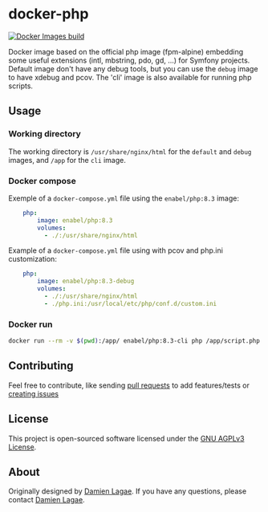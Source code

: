 # docker-php

[![Docker Images build](https://github.com/Enabel/docker-php/actions/workflows/publish.yml/badge.svg)](https://github.com/Enabel/docker-php/actions/workflows/publish.yml)

Docker image based on the official php image (fpm-alpine) embedding some useful extensions (intl, mbstring, pdo, gd, ...) for Symfony projects.
Default image don't have any debug tools, but you can use the `debug` image to have xdebug and pcov.
The 'cli' image is also available for running php scripts.

## Usage

### Working directory

The working directory is `/usr/share/nginx/html` for the `default` and `debug` images, and `/app` for the `cli` image.

### Docker compose

Exemple of a `docker-compose.yml` file using the `enabel/php:8.3` image:
```yaml
    php:
        image: enabel/php:8.3
        volumes:
          - ./:/usr/share/nginx/html
```

Example of a `docker-compose.yml` file using with pcov and php.ini customization:
```yaml
    php:
        image: enabel/php:8.3-debug
        volumes:
          - ./:/usr/share/nginx/html
          - ./php.ini:/usr/local/etc/php/conf.d/custom.ini
```

### Docker run

```bash
docker run --rm -v $(pwd):/app/ enabel/php:8.3-cli php /app/script.php
```

## Contributing

Feel free to contribute, like sending [pull requests](https://github.com/enabel/docker-php/pulls) to add features/tests
or [creating issues](https://github.com/enabel/docker-php/issues)

## License

This project is open-sourced software licensed under the [GNU AGPLv3 License](LICENSE).

## About
Originally designed by [Damien Lagae][1]. If you have any questions, please contact [Damien Lagae][1].

[1]: damien.lagae@enabel.be
